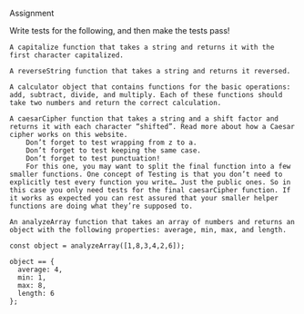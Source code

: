 Assignment

Write tests for the following, and then make the tests pass!

    A capitalize function that takes a string and returns it with the first character capitalized.

    A reverseString function that takes a string and returns it reversed.

    A calculator object that contains functions for the basic operations: add, subtract, divide, and multiply. Each of these functions should take two numbers and return the correct calculation.

    A caesarCipher function that takes a string and a shift factor and returns it with each character “shifted”. Read more about how a Caesar cipher works on this website.
        Don’t forget to test wrapping from z to a.
        Don’t forget to test keeping the same case.
        Don’t forget to test punctuation!
        For this one, you may want to split the final function into a few smaller functions. One concept of Testing is that you don’t need to explicitly test every function you write… Just the public ones. So in this case you only need tests for the final caesarCipher function. If it works as expected you can rest assured that your smaller helper functions are doing what they’re supposed to.

    An analyzeArray function that takes an array of numbers and returns an object with the following properties: average, min, max, and length.

    const object = analyzeArray([1,8,3,4,2,6]);

    object == {
      average: 4,
      min: 1,
      max: 8,
      length: 6
    };
